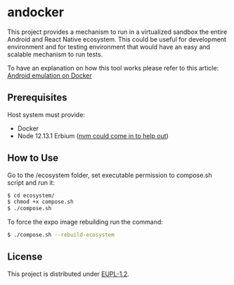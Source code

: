 # andocker

This project provides a mechanism to run in a virtualized sandbox the entire Android and React Native ecosystem.
This could be useful for development environment and for testing environment that would have an easy and scalable mechanism to run tests.

To have an explanation on how this tool works please refer to this article: [Android emulation on Docker](https://medium.com/@ccarcaci/android-emulation-on-docker-90d70ea95425)

## Prerequisites

Host system must provide:

* Docker
* Node 12.13.1 Erbium ([nvm could come in to help out](http://nvm.sh))

## How to Use

Go to the /ecosystem folder, set executable permission to compose.sh script and run it:

```bash
$ cd ecosystem/
$ chmod +x compose.sh
$ ./compose.sh
```

To force the expo image rebuilding run the command:

```bash
$ ./compose.sh --rebuild-ecosystem
```

## License

This project is distributed under [EUPL-1.2](https://eupl.eu/1.2/en).
